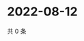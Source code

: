 # 2022-08-12

共 0 条

<!-- BEGIN WEIBO -->
<!-- 最后更新时间 Fri Aug 12 2022 05:01:16 GMT+0800 (China Standard Time) -->

<!-- END WEIBO -->
